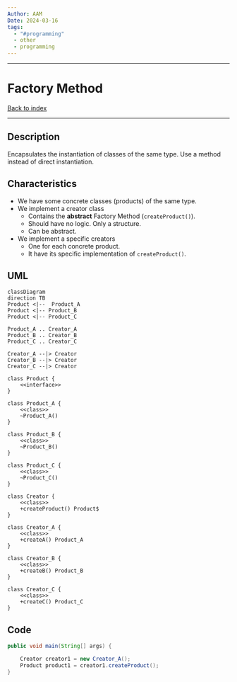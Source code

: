 ```yaml
---
Author: AAM
Date: 2024-03-16
tags:
  - "#programming"
  - other
  - programming
---
```

---
# Factory Method

[Back to index](../PATTERNS.md)

---

## Description

Encapsulates the instantiation of classes of the same type.
Use a method instead of direct instantiation.

## Characteristics

- We have some concrete classes (products) of the same type.
- We implement a creator class
	- Contains the **abstract** Factory Method (`createProduct()`).
	- Should have no logic. Only a structure.
	- Can be abstract.
- We implement a specific creators
	- One for each concrete product.
	- It have its specific implementation of `createProduct()`.

## UML

```mermaid
classDiagram
direction TB
Product <|--  Product_A
Product <|-- Product_B
Product <|-- Product_C

Product_A .. Creator_A
Product_B .. Creator_B
Product_C .. Creator_C

Creator_A --|> Creator
Creator_B --|> Creator
Creator_C --|> Creator

class Product {
	<<interface>>
}

class Product_A {
	<<class>>
	~Product_A()
}

class Product_B {
	<<class>>
	~Product_B()
}

class Product_C {
	<<class>>
	~Product_C()
}

class Creator {
	<<class>>
	+createProduct() Product$
}

class Creator_A {
	<<class>>
	+createA() Product_A
}

class Creator_B {
	<<class>>
	+createB() Product_B
}

class Creator_C {
	<<class>>
	+createC() Product_C
}

```

## Code

```java
public void main(String[] args) {

	Creator creator1 = new Creator_A();
	Product product1 = creator1.createProduct();
}
```